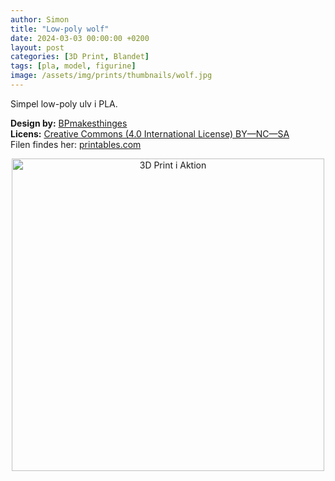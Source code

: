 ```yaml
---
author: Simon
title: "Low-poly wolf"
date: 2024-03-03 00:00:00 +0200
layout: post
categories: [3D Print, Blandet]
tags: [pla, model, figurine]
image: /assets/img/prints/thumbnails/wolf.jpg
---
```


Simpel low-poly ulv i PLA.


**Design by:** [BPmakesthinges](https://www.printables.com/@BPmakesthings)  
**Licens:** [Creative Commons (4.0 International License) BY—NC—SA](https://creativecommons.org/licenses/by-nc-nd/4.0/)  
Filen findes her: [printables.com](https://www.printables.com/model/386392-low-poly-howling-wolf-20-decorationno-supports-fix)  

<div style="text-align:center;">
    <img src="/assets/img/prints/wolf.gif" alt="3D Print i Aktion" style="width:auto; height:500px;">
</div>